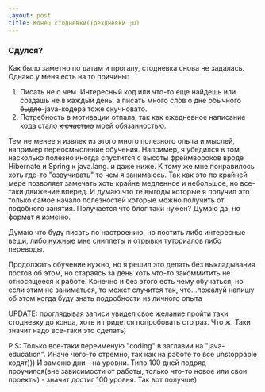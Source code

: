 ```yaml
---
layout: post
title: Конец стодневки(Трехдневки ;D)
---
```

### Сдулся?

Как было заметно по датам и прогалу, стодневка снова не задалась. Однако у меня есть на то причины:

1. Писать не о чем. Интересный код или что-то еще найдешь или создашь не в каждый день, а писать много слов о дне обычного ~~быдло~~-java-кодера тоже скучновато.
2. Потребность в мотивации отпала, так как ежедневное написание кода стало ~~к счастью~~ моей обязанностью. 

Тем не менее я извлек из этого много полезного опыта и мыслей, например переосмысление обучения. Например, я убедился в том, насколько полезно иногда спустится с высоты фреймвороков вроде Hibernate и Spring к java.lang. и даже ниже. К тому же мне понравилось хоть где-то "озвучивать" то чем я занимаюсь. Так как это по крайней мере позволяет замечать хоть крайне медленное и небольшое, но все-таки движение вперед. И думаю что те выгоды которые я получил это только самое начало полезностей которые можно получить от подобного занятия. Получается что блог таки нужен? Думаю да, но формат я изменю.

Думаю что буду писать по настроению, но постить либо интересные вещи, либо нужные мне сниппеты и отрывки туториалов либо переводы.

Продолжать обучение нужно, но я решил это делать без выкладывания постов об этом, но стараясь за день хоть что-то закоммитить не относящееся к работе. Конечно и без этого есть чему обучаться, но если этим не заниматься, то может случится так, что...пожалуй напишу об этом когда буду знать подробности из личного опыта




UPDATE: проглядывая записи увидел свое желание пройти таки стодневку до конца, хоть и придется попробовать сто раз. Что ж. Таки значит надо все-таки это сделать)

P.S: Только все-таки переименую "coding" в заглавии на "java-education". Иначе чего-то стремно, так как на работе то все unstoppable кодят)))
И заменю дни - на уровни. Типо 100 дней подряд проучился(вне зависимости от работы, только что-то новое или свои проекты) - значит достиг 100 уровня. Так вот получше)
